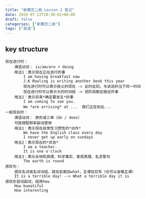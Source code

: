 ```yaml
---
title: "新概念二册-Lesson 2 笔记"
date: 2020-07-22T20:30:02+08:00
draft: false
categories: ["新概念二册"]
tags: ["英语"]
---
```

## key structure
    现在进行时：
        谓语动词： is/am/are + doing
        用法1：表示现在正在进行的事
            I am having breakfast now
            J.K Rowling is writing another book this year
            现在进行时可以表示狭义的现在 -> 此时此刻，与说话的当下同一时间
            现在进行时可以表示大的时间段 -> 现阶段都在做这件事
        用法2：表示将来*确定要发生*的事
            I am coming to see you.
            We *are arriving* at ...  我们正在到达...
    一般现在时：
        谓语动词： 原形或三单（do / does）
        可能搭配频率副词使用
        用法1：表示现在经常性习惯性的*动作*
            We have the English class every day
            I never get up early on sundays
        用法2：表示现在的*状态*
            I am a teacher.
            It is one o'clock
        用法3：表示永恒和真理、科学事实、客观真理、名言警句
            The earth is round
    感叹句：
        感叹名词或名词词组，就在前面加what，主谓往后写（也可以省略主谓）
        It is a terrible day! --> What a terrible day it is
    感叹形容词副词，就用how
        How bueatiful
        How interesting
